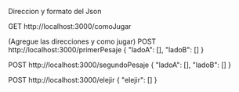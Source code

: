 Direccion y formato del Json

GET http://localhost:3000/comoJugar


(Agregue las direcciones y como jugar)
POST http://localhost:3000/primerPesaje
{
	"ladoA": [],
	"ladoB": []
}

POST http://localhost:3000/segundoPesaje
{
	"ladoA": [],
	"ladoB": []
}

POST http://localhost:3000/elejir
{
	"elejir": []
}

